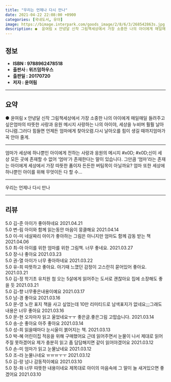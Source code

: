 ```yaml
---
title: "우리는 언제나 다시 만나"
date: 2021-04-22 22:08:00 +0900
categories: [국내도서, 유아]
image: https://bimage.interpark.com/goods_image/2/8/6/3/268542863s.jpg
description: ●  윤여림 x 안녕달 신작 그림책세상에서 가장 소중한 나의 아이에게 매일매일 들려주고 싶은엄마의 따뜻한 사랑과 응원 메시지 사랑하는 나의 아이야, 세상을 누비며 훨훨 날아다니렴.그러다 힘들면 언제든 엄마에게 찾아오렴.다시 날아오를 힘이 생길 때까지엄마가 꼭 안아 줄게.
---
```


## **정보**

- **ISBN : 9788962478518**
- **출판사 : 위즈덤하우스**
- **출판일 : 20170720**
- **저자 : 윤여림**

------



## **요약**

●  윤여림 x 안녕달 신작 그림책세상에서 가장 소중한 나의 아이에게 매일매일 들려주고 싶은엄마의 따뜻한 사랑과 응원 메시지 사랑하는 나의 아이야, 세상을 누비며 훨훨 날아다니렴.그러다 힘들면 언제든 엄마에게 찾아오렴.다시 날아오를 힘이 생길 때까지엄마가 꼭 안아 줄게.

------

엄마가 세상에 하나뿐인 아이에게 전하는 사랑과 응원의 메시지  #x0D; #x0D;신이 세상 모든 곳에 존재할 수 없어 ‘엄마’가 존재한다는 말이 있습니다. 그만큼 ‘엄마’라는 존재는 아이에게 세상에서 가장 따뜻한 품이자 든든한 버팀목이 아닐까요? 엄마 또한 세상에 하나뿐인 아이를 위해 무엇이든 다 할 수... 

------


우리는 언제나 다시 만나 

------


## **리뷰** 

5.0 김-준 아이가 좋아하네요 2021.04.21 <br/>5.0 변-림 아이와 함께 읽는동안 마음이 뭉클해요 2021.04.14 <br/>5.0 이-미 네살짜리 아이가 좋아하는 그림은 아니지만 엄마도 함께 감동 받는 책 2021.04.06 <br/>5.0 최-아 아이를 위한 엄마를 위한 그림책. 너무 좋네요. 2021.03.27 <br/>5.0 장-나 좋아요  2021.03.23 <br/>5.0 권-열 아이가 너무 좋아하네요 2021.03.22 <br/>5.0 유-희 따뜻하고 좋아요. 아기때 느꼈던 감정이 고스란히 묻어있어 좋아요. 2021.03.21 <br/>5.0 김-정 학기초 유치원 첨 오는 5살에게 읽어주는 도서로 괜찮아요 집에 소장해도 좋을 듯 2021.03.21 <br/>5.0 김-향 너무좋은내용이예요 2021.03.17 <br/>5.0 남-경 좋아요 2021.03.16 <br/>5.0 문-영 노란 표지 책을 사고 싶었는데 10만 리미티드로 남색표지가 없네요;;;그래도 내용은 너무 좋아요 2021.03.16 <br/>5.0 문-현 오자마자 읽고 울었네요ㅜㅜ
좋은글.좋은그림 고맙습니다. 2021.03.14 <br/>5.0 송-순 좋아요 아주 좋아요  2021.03.14 <br/>5.0 성-희 읽을때마다 눈시울이 붉어지는 책. 2021.03.13 <br/>5.0 박-혜 어린이집 적응을 위해 구매했어요 근데 읽어주면서 눈물이 나서 제대로 읽어주질 못하겠어요 제가 충분히 읽고 좀 담담해지면 같이 읽어야겠어요 2021.03.12 <br/>5.0 손-미 엄마가 읽고 눈물났네요  2021.03.12 <br/>5.0 조-라 눈물나네요 ㅠㅠㅠㅜㅜ 2021.03.12 <br/>5.0 김-랑 넘나 감동적이예요 2021.03.10 <br/>5.0 정-화 너무 따뜻한 내용이네요
제목대로 아이의 마음속에 그 말이 늘 새겨있으면 좋겠어요 2021.03.10 <br/>
